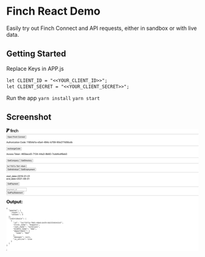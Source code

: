 # Finch React Demo

Easily try out Finch Connect and API requests, either in sandbox or with live data.

## Getting Started

Replace Keys in APP.js

```
let CLIENT_ID = "<<YOUR_CLIENT_ID>>";
let CLIENT_SECRET = "<<YOUR_CLIENT_SECRET>>";
```

Run the app
`yarn install`
`yarn start`

## Screenshot
![Screenshot](https://raw.githubusercontent.com/davidkircos/finch-react-demo/main/screencapture.png)
